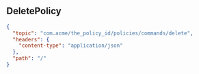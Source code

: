 ## DeletePolicy

```json
{
  "topic": "com.acme/the_policy_id/policies/commands/delete",
  "headers": {
    "content-type": "application/json"
  },
  "path": "/"
}
```

